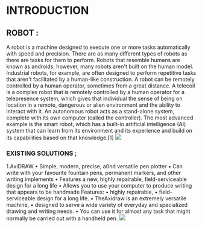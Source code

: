 # INTRODUCTION
## ROBOT :
A robot is a machine designed to execute one or more tasks automatically with speed and precision. There are as many different types of robots as there are tasks for them to perform.
Robots that resemble humans are known as androids; however, many robots aren't built on the human model. Industrial robots, for example, are often designed to perform repetitive tasks that aren't facilitated by a human-like construction. A robot can be remotely controlled by a human operator, sometimes from a great distance. A telecoil is a complex robot that is remotely controlled by a human operator for a telepresence system, which gives that individual the sense of being on location in a remote, dangerous or alien environment and the ability to interact with it. 
An autonomous robot acts as a stand-alone system, complete with its own computer (called the controller). The most advanced example is the smart robot, which has a built-in artificial intelligence (AI) system that can learn from its environment and its experience and build on its capabilities based on that knowledge.[1]
![](https://user-images.githubusercontent.com/42509999/49492967-4c099980-f880-11e8-9031-9eb35475401a.jpg)
### EXISTING SOLUTIONS ;
 1.AxiDRAW
•	Simple, modern, precise, a0nd versatile pen plotter
•	Can write with your favourite fountain pens, permanent markers, and other writing implements
•	Features a new, highly repairable, field-serviceable design for a long life
•	Allows you to use your computer to produce writing that appears to be handmade
Features:
•	highly repairable,
•	 field-serviceable design for a long life. 
•	TheAxidraw is an extremely versatile machine,
•	 designed to serve a wide variety of everyday and specialized drawing and writing needs. 
•	You can use it for almost any task that might normally be carried out with a handheld pen.
![](![image](https://user-images.githubusercontent.com/42509999/49493201-2630c480-f881-11e8-8233-5a322acf368b.png))
